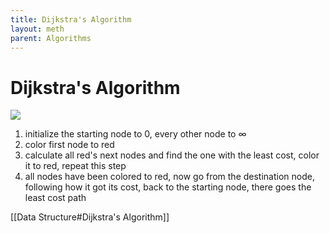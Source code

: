 ```yaml
---
title: Dijkstra's Algorithm
layout: meth
parent: Algorithms
---
```

# Dijkstra's Algorithm
![](https://i.imgur.com/vlpyyvk.jpg)

1. initialize the starting node to 0, every other node to $\infty$
2. color first node to red
3. calculate all red's next nodes and find the one with the least cost, color it to red, repeat this step
4. all nodes have been colored to red, now go from the destination node, following how it got its cost, back to the starting node, there goes the least cost path

[[Data Structure#Dijkstra's Algorithm]]
